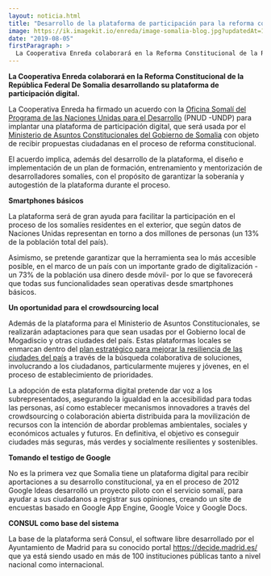 ```yaml
---
layout: noticia.html
title: "Desarrollo de la plataforma de participación para la reforma constitucional de Somalia"
image: https://ik.imagekit.io/enreda/image-somalia-blog.jpg?updatedAt=1700221544629
date: "2019-08-05"
firstParagraph: >
  La Cooperativa Enreda colaborará en la Reforma Constitucional de la República Federal De Somalia desarrollando su plataforma de participación digital.
---
```


**La Cooperativa Enreda colaborará en la Reforma Constitucional de la República Federal De Somalia desarrollando su plataforma de participación digital.**

La Cooperativa Enreda ha firmado un acuerdo con la [Oficina Somalí del Programa de las Naciones Unidas para el Desarrollo](http://www.so.undp.org/) (PNUD -UNDP) para implantar una plataforma de participación digital, que será usada por el [Ministerio de Asuntos Constitucionales del Gobierno de Somalia](http://moca.gov.so/) con objeto de recibir propuestas ciudadanas en el proceso de reforma constitucional.

El acuerdo implica, además del desarrollo de la plataforma, el diseño e implementación de un plan de formación, entrenamiento y mentorización de desarrolladores somalíes, con el propósito de garantizar la soberanía y autogestión de la plataforma durante el proceso. 

**Smartphones básicos**

La plataforma será de gran ayuda para facilitar la participación en el proceso de los somalíes residentes en el exterior, que según datos de Naciones Unidas representan en torno a dos millones de personas (un 13% de la población total del país). 

Asimismo, se pretende garantizar que la herramienta sea lo más accesible posible, en el marco de un país con un importante grado de digitalización -un 73% de la población usa dinero desde móvil- por lo que se favorecerá que todas sus funcionalidades sean operativas desde smartphones básicos. 

**Un oportunidad para el crowdsourcing local**

Además de la plataforma para el Ministerio de Asuntos Constitucionales, se realizarán adaptaciones para que sean usadas por el  Gobierno local de Mogadiscio y otras ciudades del país. Estas plataformas locales se enmarcan dentro del [plan estratégico  para mejorar la resiliencia de las ciudades del país](http://www.so.undp.org/content/somalia/en/home/our-focus.html) a través de la búsqueda colaborativa de soluciones, involucrando a los ciudadanos, particularmente mujeres y jóvenes, en el proceso de establecimiento de prioridades. 

La adopción de esta  plataforma digital pretende  dar voz a los subrepresentados,  asegurando la igualdad en la accesibilidad para todas las personas, así como establecer mecanismos innovadores a través del crowdsourcing o colaboración abierta distribuida para la movilización de recursos con la intención de abordar problemas ambientales, sociales y económicos actuales y futuros. En definitiva, el objetivo es conseguir ciudades  más seguras, más verdes y socialmente resilientes y sostenibles.

**Tomando el testigo de Google**

No es la primera vez que Somalia tiene un plataforma digital para recibir aportaciones a su desarrollo constitucional, ya en el proceso de 2012  Google Ideas desarrolló un proyecto piloto con el servicio somalí, para ayudar a sus ciudadanos a registrar sus opiniones, creando un site de encuestas basado en Google App Engine, Google Voice y Google Docs.

**CONSUL como base del sistema**

La base de la plataforma será  Consul,  el software libre desarrollado por el Ayuntamiento de Madrid para su conocido portal https://decide.madrid.es/ que ya está siendo usado en más de 100 instituciones públicas tanto a nivel nacional como internacional.